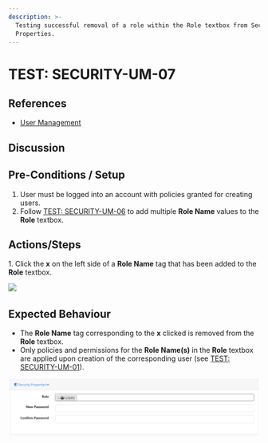 ```yaml
---
description: >-
  Testing successful removal of a role within the Role textbox from Security
  Properties.
---
```


# TEST: SECURITY-UM-07

## References

* [User Management](broken-reference)

## Discussion

## Pre-Conditions / Setup

1. User must be logged into an account with policies granted for creating users.
2. Follow [TEST: SECURITY-UM-06](test-security-um-06.md) to add multiple **Role Name** values to the **Role** textbox.

## Actions/Steps

1\. Click the **x** on the left side of a **Role Name** tag that has been added to the **Role** textbox.

![](../../../../../../../../../.gitbook/assets/Role\_RemoveHover.png)

## Expected Behaviour

* The **Role Name** tag corresponding to the **x** clicked is removed from the **Role** textbox.
* Only policies and permissions for the **Role Name(s)** in the **Role** textbox are applied upon creation of the corresponding user (see [TEST: SECURITY-UM-01](test-security-um-01.md)).

![](<../../../../../../../../../.gitbook/assets/image (157).png>)
